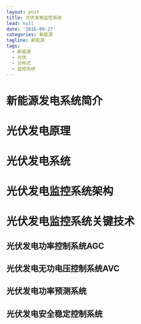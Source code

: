 ```yaml
---
layout: post
title: 光伏发电监控系统
lead: null
date: '2016-09-27'
categories: 新能源
tagline: 新能源
tags:
  - 新能源
  - 光伏
  - 分布式
  - 监控系统
---
```


# 新能源发电系统简介

# 光伏发电原理

# 光伏发电系统

# 光伏发电监控系统架构

# 光伏发电监控系统关键技术

## 光伏发电功率控制系统AGC

## 光伏发电无功电压控制系统AVC

## 光伏发电功率预测系统

## 光伏发电安全稳定控制系统
